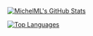 [![MichelML's GitHub Stats](https://github-readme-stats.vercel.app/api?username=michelml&include_all_commits=true&show_icons=true)](https://github.com/MichelML)

[![Top Languages](https://github-readme-stats.vercel.app/api/top-langs/?username=michelml&hide=html,jupyter)](https://github.com/MichelML)
